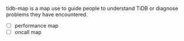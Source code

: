 tidb-map is a map use to guide people to understand TiDB or diagnose problems they have encountered.

- [ ] performance map
- [ ] oncall map
